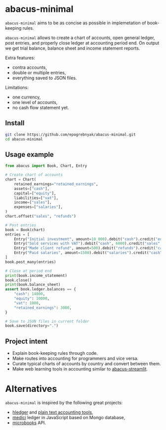 # abacus-minimal

`abacus-minimal` aims to be as concise as possible in implemetation
of book-keeping rules.

`abacus-minimal` allows to create a chart of accounts,
open general ledger, post entries, and properly close ledger
at accounting period end. On output we get trial balance, 
balance sheet and income statement reports.

Extra features:

- contra accounts,
- double or multiple entries,
- everything saved to JSON files.

Limitations:

- one currency,
- one level of accounts,
- no cash flow statement yet.

## Install

```bash
git clone https://github.com/epogrebnyak/abacus-minimal.git
cd abacus-minimal
```

## Usage example

```python
from abacus import Book, Chart, Entry

# Create chart of accounts
chart = Chart(
    retained_earnings="retained_earnings",
    assets=["cash"],
    capital=["equity"],
    liabilities=["vat"],
    income=["sales"],
    expenses=["salaries"],
)
chart.offset("sales", "refunds")

# Post entries
book = Book(chart)
entries = [
    Entry("Initial investment", amount=10_000).debit("cash").credit("equity"),
    Entry("Sold services with VAT").debit("cash", 6000).credit("sales", 5000).credit("vat", 1000),
    Entry("Made client refund", amount=500).debit("refunds").credit("cash"),
    Entry("Paid salaries", amount=1500).debit("salaries").credit("cash"),
]
book.post_many(entries)

# Close at period end
print(book.income_statement)
book.close()
print(book.balance_sheet)
assert book.ledger.balances == {
    "cash": 14000,
    "equity": 10000,
    "vat": 1000,
    "retained_earnings": 3000,
}

# Save to JSON files in current folder
book.save(directory=".")
```

## Project intent

- Explain book-keeping rules through code.
- Make routes into accounting for programmers and vice versa.
- Curate typical charts of accounts by country and convert between them.
- Make web learning tools in accounting similar to [abacus-streamlit][ex].

[ex]: https://abacus.streamlit.app/

# Alternatives

`abacus-minimal` is inspired by the following great projects:

- [hledger](https://github.com/simonmichael/hledger) and [plain text accounting tools](https://plaintextaccounting.org/),
- [medici](https://github.com/flash-oss/medici) ledger in JavaScript based on Mongo database,
- [microbooks](https://microbooks.io/) API.

